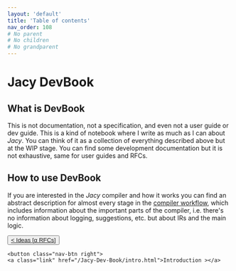```yaml
---
layout: 'default'
title: 'Table of contents'
nav_order: 108
# No parent
# No children
# No grandparent
---
```


# Jacy DevBook

## What is DevBook

This is not documentation, not a specification, and even not a user guide or dev guide.
This is a kind of notebook where I write as much as I can about _Jacy_. You can think of it as a collection of everything described above but at the WIP stage. You can find some development documentation but it is not exhaustive, same for user guides and RFCs.

## How to use DevBook

If you are interested in the _Jacy_ compiler and how it works you can find an abstract description for almost every stage in the [compiler workflow](compiler-workflow/index.md), which includes information about the important parts of the compiler, i.e. there's no information about logging, suggestions, etc. but about IRs and the main logic.
<div class="nav-btn-block">
    <button class="nav-btn left">
    <a class="link" href="/Jacy-Dev-Book/ideas">< Ideas [α RFCs]</a>
</button>

    <button class="nav-btn right">
    <a class="link" href="/Jacy-Dev-Book/intro.html">Introduction ></a>
</button>

</div>
